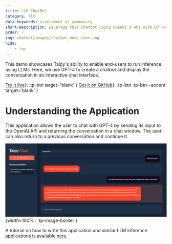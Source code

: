 ```yaml
---
title: LLM ChatBot
category: llm
data-keywords: vizelement ai community
short-description: Leverage this chatbot using OpenAI's API with GPT-4 to use it as a template for an LLM inference application.
order: 7
img: chatbot/images/chatbot_meds_conv.png
hide:
    - toc
---
```

This demo showcases Taipy's ability to enable end-users to run inference using LLMs. Here, we
use GPT-4 to create a chatbot and display the conversation in an interactive chat interface.

[Try it live](https://demo-llm-chat.taipy.cloud/){: .tp-btn target='blank' }
[Get it on GitHub](https://github.com/Avaiga/demo-llm-chat){: .tp-btn .tp-btn--accent target='blank' }

# Understanding the Application

This application allows the user to chat with GPT-4 by sending
its input to the OpenAI API and returning the conversation in
a chat window. The user can also return to a previous
conversation and continue it.

![ChatBot](images/chatbot_meds_conv.png){width=100% : .tp-image-border }

A tutorial on how to write this application and similar
LLM inference applications is available [here](../../../tutorials/fundamentals/4_chatbot/index.md).
